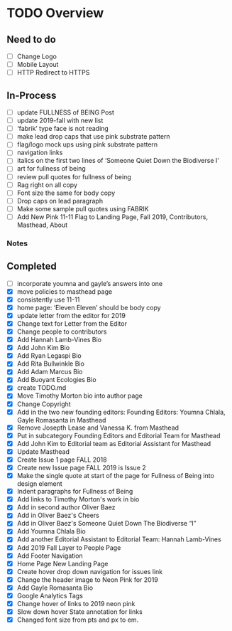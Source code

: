 # TODO Overview

## Need to do

- [ ] Change Logo
- [ ] Mobile Layout
- [ ] HTTP Redirect to HTTPS

## In-Process

- [ ] update FULLNESS of BEING Post
- [ ] update 2019-fall with new list
- [ ] ‘fabrik’ type face is not reading
- [ ] make lead drop caps that use pink substrate pattern 
- [ ] flag/logo mock ups using pink substrate pattern
- [ ] navigation links
- [ ] italics on the first two lines of ‘Someone Quiet Down the		 Biodiverse I’
- [ ] art for fullness of being
- [ ] review pull quotes for fullness of being
- [ ] Rag right on all copy 
- [ ] Font size the same for body copy
- [ ] Drop caps on lead paragraph
- [ ] Make some sample pull quotes using FABRIK 
- [ ] Add New Pink 11-11 Flag to Landing Page, Fall 2019, Contributors, Masthead, About

### Notes

## Completed

- [ ] incorporate youmna and gayle’s answers into one
- [x] move policies to masthead page
- [x] consistently use 11-11
- [x] home page: ‘Eleven Eleven’ should be body copy
- [x] update letter from the editor for 2019
- [x] Change text for Letter from the Editor
- [x] Change people to contributors
- [x] Add Hannah Lamb-Vines Bio
- [x] Add John Kim Bio
- [x] Add Ryan Legaspi Bio
- [x] Add Rita Bullwinkle Bio
- [x] Add Adam Marcus Bio
- [x] Add Buoyant Ecologies Bio
- [x] create TODO.md
- [x] Move Timothy Morton bio into author page
- [x] Change Copyright
- [x] Add in the two new founding editors: Founding Editors: Youmna Chlala, Gayle Romasanta in Masthead
- [x] Remove Josepth Lease and Vanessa K. from Masthead
- [x] Put in subcategory Founding Editors and Editorial Team for Masthead
- [x] Add John Kim to Editorial team as Editorial Assistant for Masthead
- [x] Update Masthead
- [x] Create Issue 1 page FALL 2018
- [x] Create new Issue page FALL 2019 is Issue 2
- [x] Make the single quote at start of the page for Fullness of Being into design element
- [x] Indent paragraphs for Fullness of Being
- [x] Add links to Timothy Morton's work in bio
- [x] Add in second author Oliver Baez
- [x] Add in Oliver Baez's Cheers
- [x] Add in Oliver Baez's Someone Quiet Down The Biodiverse “I”
- [x] Add Youmna Chlala Bio
- [x] Add another Editorial Assistant to Editorial Team: Hannah Lamb-Vines
- [x] Add 2019 Fall Layer to People Page
- [x] Add Footer Navigation
- [x] Home Page New Landing Page
- [x] Create hover drop down navigation for issues link
- [x] Change the header image to Neon Pink for 2019
- [x] Add Gayle Romasanta Bio
- [x] Google Analytics Tags
- [x] Change hover of links to 2019 neon pink
- [x] Slow down hover State annotation for links
- [x] Changed font size from pts and px to em.